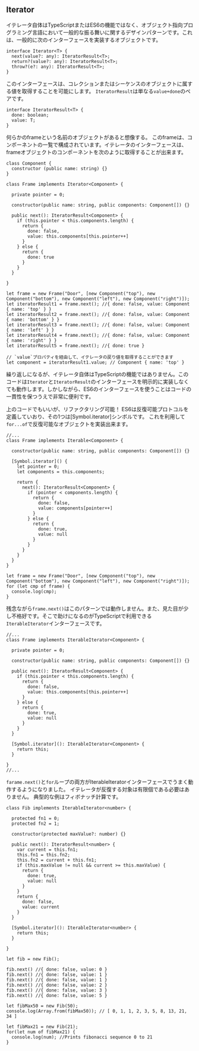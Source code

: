 ## Iterator
イテレータ自体はTypeScriptまたはES6の機能ではなく、オブジェクト指向プログラミング言語において一般的な振る舞いに関するデザインパターンです。これは、一般的に次のインターフェースを実装するオブジェクトです。

```
interface Iterator<T> {
  next(value?: any): IteratorResult<T>;
  return?(value?: any): IteratorResult<T>;
  throw?(e?: any): IteratorResult<T>;
}
```

このインターフェースは、コレクションまたはシーケンスのオブジェクトに属する値を取得することを可能にします。
`IteratorResult`は単なる`value+done`のペアです。
```
interface IteratorResult<T> {
  done: boolean;
  value: T;
}
```

何らかのframeという名前のオブジェクトがあると想像する。
このframeは、コンポーネントの一覧で構成されています。イテレータのインターフェースは、frameオブジェクトのコンポーネントを次のように取得することが出来ます。
```
class Component {
  constructor (public name: string) {}
}

class Frame implements Iterator<Component> {

  private pointer = 0;

  constructor(public name: string, public components: Component[]) {}

  public next(): IteratorResult<Component> {
    if (this.pointer < this.components.length) {
      return {
        done: false,
        value: this.components[this.pointer++]
      }
    } else {
      return {
        done: true
      }
    }
  }

}

let frame = new Frame("Door", [new Component("top"), new Component("bottom"), new Component("left"), new Component("right")]);
let iteratorResult1 = frame.next(); //{ done: false, value: Component { name: 'top' } }
let iteratorResult2 = frame.next(); //{ done: false, value: Component { name: 'bottom' } }
let iteratorResult3 = frame.next(); //{ done: false, value: Component { name: 'left' } }
let iteratorResult4 = frame.next(); //{ done: false, value: Component { name: 'right' } }
let iteratorResult5 = frame.next(); //{ done: true }

// `value`プロパティを経由して、イテレータの戻り値を取得することができます
let component = iteratorResult1.value; // Component { name: 'top' }
```

繰り返しになるが、イテレータ自体はTypeScriptの機能ではありません。このコードは`Iterator`と`IteratorResult`のインターフェースを明示的に実装しなくても動作します。しかしながら、ES6のインターフェースを使うことはコードの一貫性を保つうえで非常に便利です。

上のコードでもいいが、リファクタリング可能！
ES6は反復可能プロトコルを定義していおり、その1つは[Symbol.iterator]シンボルです。
これを利用して`for...of`で反復可能なオブジェクトを実装出来ます。

```
//...
class Frame implements Iterable<Component> {

  constructor(public name: string, public components: Component[]) {}

  [Symbol.iterator]() {
    let pointer = 0;
    let components = this.components;

    return {
      next(): IteratorResult<Component> {
        if (pointer < components.length) {
          return {
            done: false,
            value: components[pointer++]
          }
        } else {
          return {
            done: true,
            value: null
          }
        }
      }
    }
  }
}

let frame = new Frame("Door", [new Component("top"), new Component("bottom"), new Component("left"), new Component("right")]);
for (let cmp of frame) {
  console.log(cmp);
}
```
残念ながら`frame.next()`はこのパターンでは動作しません。また、見た目が少し不格好です。そこで助けになるのがTypeScriptで利用できる`IterableIterator`インターフェースです。
```
//...
class Frame implements IterableIterator<Component> {

  private pointer = 0;

  constructor(public name: string, public components: Component[]) {}

  public next(): IteratorResult<Component> {
    if (this.pointer < this.components.length) {
      return {
        done: false,
        value: this.components[this.pointer++]
      }
    } else {
      return {
        done: true,
        value: null
      }
    }
  }

  [Symbol.iterator](): IterableIterator<Component> {
    return this;
  }

}
//...
```
`farame.next()`と`for`ループの両方がIterableIteratorインターフェースでうまく動作するようになりました。
イテレータが反復する対象は有限個である必要はありません。
典型的な例はフィボナッチ計算です。

```
class Fib implements IterableIterator<number> {

  protected fn1 = 0;
  protected fn2 = 1;

  constructor(protected maxValue?: number) {}

  public next(): IteratorResult<number> {
    var current = this.fn1;
    this.fn1 = this.fn2;
    this.fn2 = current + this.fn1;
    if (this.maxValue != null && current >= this.maxValue) {
      return {
        done: true,
        value: null
      }
    }
    return {
      done: false,
      value: current
    }
  }

  [Symbol.iterator](): IterableIterator<number> {
    return this;
  }

}

let fib = new Fib();

fib.next() //{ done: false, value: 0 }
fib.next() //{ done: false, value: 1 }
fib.next() //{ done: false, value: 1 }
fib.next() //{ done: false, value: 2 }
fib.next() //{ done: false, value: 3 }
fib.next() //{ done: false, value: 5 }

let fibMax50 = new Fib(50);
console.log(Array.from(fibMax50)); // [ 0, 1, 1, 2, 3, 5, 8, 13, 21, 34 ]

let fibMax21 = new Fib(21);
for(let num of fibMax21) {
  console.log(num); //Prints fibonacci sequence 0 to 21
}
```
